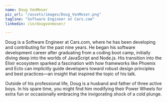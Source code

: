 ```yaml
---
name: Doug VonMoser
pic_url: "/assets/images/Doug_VonMoser.png"
tagline: "Software Engineer at Cars.com"
linkedin: /in/dougvonmoser/

---
```

Doug is a Software Engineer at Cars.com, where he has been developing and contributing for the past nine years. He began his software development career after graduating from a coding boot camp, initially diving deep into the worlds of JavaScript and Node.js. His transition into the Elixir ecosystem sparked a fascination with how frameworks like Phoenix and Ecto can implicitly guide developers toward robust design principles and best practices—an insight that inspired the topic of his talk.

Outside of his professional life, Doug is a husband and father of three active boys. In his spare time, you might find him modifying their Power Wheels for extra fun or occasionally embracing the invigorating shock of a cold plunge.

